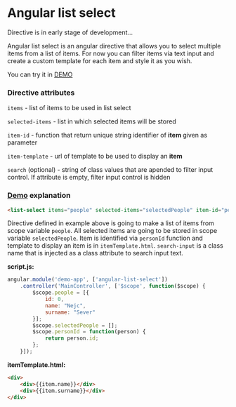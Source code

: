 # Angular list select

Directive is in early stage of development...

Angular list select is an angular directive that allows you to select multiple items from a list of items. For now you can filter items via text input and create a custom template for each item and style it as you wish.

You can try it in [DEMO](https://embed.plnkr.co/nAJkOF4nwcVusdBAKCOR/)

### Directive attributes
`items` - list of items to be used in list select

`selected-items` - list in which selected items will be stored

`item-id` - function that return unique string identifier of **item** given as parameter

`item-template` - url of template to be used to display an **item**

`search` (optional) - string of class values that are apended to filter input control. If attribute is empty, filter input control is hidden

### [Demo](https://embed.plnkr.co/nAJkOF4nwcVusdBAKCOR/) explanation
```html
<list-select items="people" selected-items="selectedPeople" item-id="personId" item-template="itemTemplate.html" search="search-input"></list-select>
```

Directive defined in example above is going to make a list of items from scope variable `people`. All selected items are going to be stored in scope variable `selectedPeople`. Item is identified via `personId` function and template to display an item is in `itemTemplate.html`. `search-input` is a class name that is injected as a class attribute to search input text.

**script.js:**
```javascript
angular.module('demo-app', ['angular-list-select'])
    .controller('MainController', ['$scope', function($scope) {
        $scope.people = [{
            id: 0,
            name: "Nejc",
            surname: "Sever"
        }];
        $scope.selectedPeople = [];
        $scope.personId = function(person) {
            return person.id;
        };
    }]);
```
**itemTemplate.html:**
```html
<div>
    <div>{{item.name}}</div>
    <div>{{item.surname}}</div>
</div>
```
